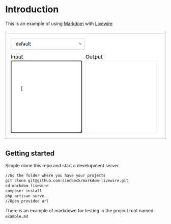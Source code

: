 # Introduction
This is an example of using [Markdom](https://github.com/sinnbeck/markdom) with [Livewire](https://laravel-livewire.com/)

![Markdom Livewire](markdom-livewire.gif)

## Getting started
Simple clone this repo and start a development server
```
//Go the folder where you have your projects
git clone git@github.com:sinnbeck/markdom-livewire.git
cd markdom-livewire
composer install
php artisan serve
//Open provided url
```
There is an example of markdown for testing in the project root named `example.md`